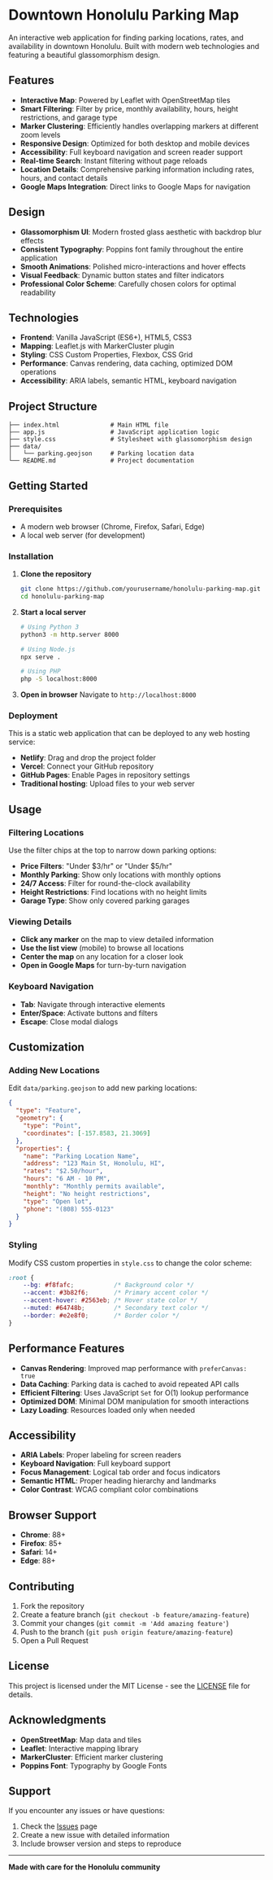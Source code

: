 # Downtown Honolulu Parking Map

An interactive web application for finding parking locations, rates, and availability in downtown Honolulu. Built with modern web technologies and featuring a beautiful glassomorphism design.

## Features

- **Interactive Map**: Powered by Leaflet with OpenStreetMap tiles
- **Smart Filtering**: Filter by price, monthly availability, hours, height restrictions, and garage type
- **Marker Clustering**: Efficiently handles overlapping markers at different zoom levels
- **Responsive Design**: Optimized for both desktop and mobile devices
- **Accessibility**: Full keyboard navigation and screen reader support
- **Real-time Search**: Instant filtering without page reloads
- **Location Details**: Comprehensive parking information including rates, hours, and contact details
- **Google Maps Integration**: Direct links to Google Maps for navigation

## Design

- **Glassomorphism UI**: Modern frosted glass aesthetic with backdrop blur effects
- **Consistent Typography**: Poppins font family throughout the entire application
- **Smooth Animations**: Polished micro-interactions and hover effects
- **Visual Feedback**: Dynamic button states and filter indicators
- **Professional Color Scheme**: Carefully chosen colors for optimal readability

## Technologies

- **Frontend**: Vanilla JavaScript (ES6+), HTML5, CSS3
- **Mapping**: Leaflet.js with MarkerCluster plugin
- **Styling**: CSS Custom Properties, Flexbox, CSS Grid
- **Performance**: Canvas rendering, data caching, optimized DOM operations
- **Accessibility**: ARIA labels, semantic HTML, keyboard navigation

## Project Structure

```
├── index.html              # Main HTML file
├── app.js                  # JavaScript application logic
├── style.css               # Stylesheet with glassomorphism design
├── data/
│   └── parking.geojson     # Parking location data
└── README.md               # Project documentation
```

## Getting Started

### Prerequisites

- A modern web browser (Chrome, Firefox, Safari, Edge)
- A local web server (for development)

### Installation

1. **Clone the repository**
   ```bash
   git clone https://github.com/yourusername/honolulu-parking-map.git
   cd honolulu-parking-map
   ```

2. **Start a local server**
   ```bash
   # Using Python 3
   python3 -m http.server 8000
   
   # Using Node.js
   npx serve .
   
   # Using PHP
   php -S localhost:8000
   ```

3. **Open in browser**
   Navigate to `http://localhost:8000`

### Deployment

This is a static web application that can be deployed to any web hosting service:

- **Netlify**: Drag and drop the project folder
- **Vercel**: Connect your GitHub repository
- **GitHub Pages**: Enable Pages in repository settings
- **Traditional hosting**: Upload files to your web server

## Usage

### Filtering Locations

Use the filter chips at the top to narrow down parking options:

- **Price Filters**: "Under $3/hr" or "Under $5/hr"
- **Monthly Parking**: Show only locations with monthly options
- **24/7 Access**: Filter for round-the-clock availability
- **Height Restrictions**: Find locations with no height limits
- **Garage Type**: Show only covered parking garages

### Viewing Details

- **Click any marker** on the map to view detailed information
- **Use the list view** (mobile) to browse all locations
- **Center the map** on any location for a closer look
- **Open in Google Maps** for turn-by-turn navigation

### Keyboard Navigation

- **Tab**: Navigate through interactive elements
- **Enter/Space**: Activate buttons and filters
- **Escape**: Close modal dialogs

## Customization

### Adding New Locations

Edit `data/parking.geojson` to add new parking locations:

```json
{
  "type": "Feature",
  "geometry": {
    "type": "Point",
    "coordinates": [-157.8583, 21.3069]
  },
  "properties": {
    "name": "Parking Location Name",
    "address": "123 Main St, Honolulu, HI",
    "rates": "$2.50/hour",
    "hours": "6 AM - 10 PM",
    "monthly": "Monthly permits available",
    "height": "No height restrictions",
    "type": "Open lot",
    "phone": "(808) 555-0123"
  }
}
```

### Styling

Modify CSS custom properties in `style.css` to change the color scheme:

```css
:root {
    --bg: #f8fafc;           /* Background color */
    --accent: #3b82f6;       /* Primary accent color */
    --accent-hover: #2563eb; /* Hover state color */
    --muted: #64748b;        /* Secondary text color */
    --border: #e2e8f0;       /* Border color */
}
```

## Performance Features

- **Canvas Rendering**: Improved map performance with `preferCanvas: true`
- **Data Caching**: Parking data is cached to avoid repeated API calls
- **Efficient Filtering**: Uses JavaScript `Set` for O(1) lookup performance
- **Optimized DOM**: Minimal DOM manipulation for smooth interactions
- **Lazy Loading**: Resources loaded only when needed

## Accessibility

- **ARIA Labels**: Proper labeling for screen readers
- **Keyboard Navigation**: Full keyboard support
- **Focus Management**: Logical tab order and focus indicators
- **Semantic HTML**: Proper heading hierarchy and landmarks
- **Color Contrast**: WCAG compliant color combinations

## Browser Support

- **Chrome**: 88+
- **Firefox**: 85+
- **Safari**: 14+
- **Edge**: 88+

## Contributing

1. Fork the repository
2. Create a feature branch (`git checkout -b feature/amazing-feature`)
3. Commit your changes (`git commit -m 'Add amazing feature'`)
4. Push to the branch (`git push origin feature/amazing-feature`)
5. Open a Pull Request

## License

This project is licensed under the MIT License - see the [LICENSE](LICENSE) file for details.

## Acknowledgments

- **OpenStreetMap**: Map data and tiles
- **Leaflet**: Interactive mapping library
- **MarkerCluster**: Efficient marker clustering
- **Poppins Font**: Typography by Google Fonts

## Support

If you encounter any issues or have questions:

1. Check the [Issues](https://github.com/yourusername/honolulu-parking-map/issues) page
2. Create a new issue with detailed information
3. Include browser version and steps to reproduce

---

**Made with care for the Honolulu community**